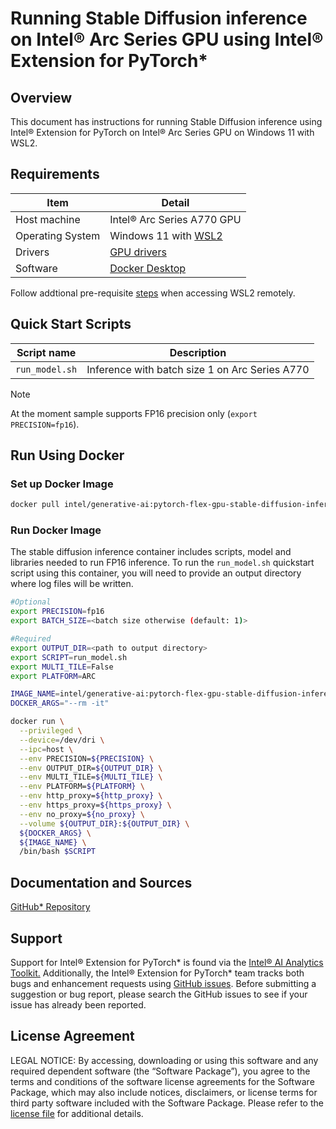 # Running Stable Diffusion inference on Intel® Arc Series GPU using Intel® Extension for PyTorch*

## Overview

This document has instructions for running Stable Diffusion inference using Intel® Extension for PyTorch on Intel® Arc Series GPU on Windows 11 with WSL2.

## Requirements
| Item | Detail |
| ------ | ------- |
| Host machine  | Intel® Arc Series A770 GPU |
| Operating System | Windows 11 with [WSL2](https://learn.microsoft.com/en-us/windows/wsl/install) | 
| Drivers | [GPU drivers](https://www.intel.com/content/www/us/en/products/docs/discrete-gpus/arc/software/drivers.html) |
| Software | [Docker Desktop](https://docs.docker.com/desktop/wsl) |

Follow addtional pre-requisite [steps](WSL2_ARC_BASE.md) when accessing WSL2 remotely. 

## Quick Start Scripts

| Script name | Description |
|-------------|-------------|
| `run_model.sh` | Inference with batch size 1 on Arc Series A770 |

> [!NOTE]
> At the moment sample supports FP16 precision only (`export PRECISION=fp16`).

## Run Using Docker

### Set up Docker Image
```bash
docker pull intel/generative-ai:pytorch-flex-gpu-stable-diffusion-inference
```

### Run Docker Image
The stable diffusion inference container includes scripts, model and libraries needed to run FP16 inference. To run the `run_model.sh` quickstart script using this container, you will need to provide an output directory where log files will be written.

```bash
#Optional
export PRECISION=fp16
export BATCH_SIZE=<batch size otherwise (default: 1)>

#Required
export OUTPUT_DIR=<path to output directory>
export SCRIPT=run_model.sh
export MULTI_TILE=False
export PLATFORM=ARC

IMAGE_NAME=intel/generative-ai:pytorch-flex-gpu-stable-diffusion-inference
DOCKER_ARGS="--rm -it"

docker run \
  --privileged \
  --device=/dev/dri \
  --ipc=host \
  --env PRECISION=${PRECISION} \
  --env OUTPUT_DIR=${OUTPUT_DIR} \
  --env MULTI_TILE=${MULTI_TILE} \
  --env PLATFORM=${PLATFORM} \
  --env http_proxy=${http_proxy} \
  --env https_proxy=${https_proxy} \
  --env no_proxy=${no_proxy} \
  --volume ${OUTPUT_DIR}:${OUTPUT_DIR} \
  ${DOCKER_ARGS} \
  ${IMAGE_NAME} \
  /bin/bash $SCRIPT
```
  
## Documentation and Sources

[GitHub* Repository](https://github.com/IntelAI/models/tree/master/docker/flex-gpu)

## Support
Support for Intel® Extension for PyTorch* is found via the [Intel® AI Analytics Toolkit.](https://www.intel.com/content/www/us/en/developer/tools/oneapi/ai-analytics-toolkit.html#gs.qbretz) Additionally, the Intel® Extension for PyTorch* team tracks both bugs and enhancement requests using [GitHub issues](https://github.com/intel/intel-extension-for-pytorch/issues). Before submitting a suggestion or bug report, please search the GitHub issues to see if your issue has already been reported.

## License Agreement

LEGAL NOTICE: By accessing, downloading or using this software and any required dependent software (the “Software Package”), you agree to the terms and conditions of the software license agreements for the Software Package, which may also include notices, disclaimers, or license terms for third party software included with the Software Package. Please refer to the [license file](https://github.com/IntelAI/models/tree/master/third_party) for additional details.

